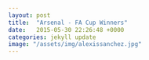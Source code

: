 ```yaml
---
layout: post
title:  "Arsenal - FA Cup Winners"
date:   2015-05-30 22:26:48 +0000
categories: jekyll update
image: "/assets/img/alexissanchez.jpg"
---
```


<div class="content-2014">
</div>
